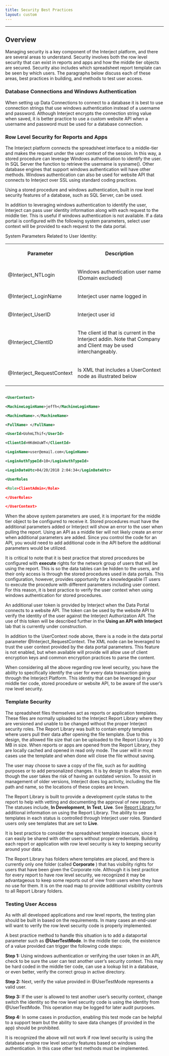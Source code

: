 ```yaml
---
title: Security Best Practices
layout: custom
---
```

* * *

##  **Overview**

Managing security is a key component of the Interject platform, and there are several areas to understand. Security involves both the row level security that can exist in reports and apps and how the middle tier objects are secured. Security also includes which spreadsheet report template can be seen by which users. The paragraphs below discuss each of these areas, best practices in building, and methods to test user access.

###  Database Connections and Windows Authentication 

When setting up Data Connections to connect to a database it is best to use connection strings that use windows authentication instead of a username and password. Although Interject encrypts the connection string value when saved, it is better practice to use a custom website API when a username and password must be used for a database connection. 

###  Row Level Security for Reports and Apps 

The Interject platform connects the spreadsheet interface to a middle-tier and makes the request under the user context of the session. In this way, a stored procedure can leverage Windows authentication to identify the user. In SQL Server the function to retrieve the username is sysname(). Other database engines that support windows authentication will have other methods. Windows authentication can also be used for website API that connects to Interject over SSL using standard coding practices. 

Using a stored procedure and windows authentication, built in row level security features of a database, such as SQL Server, can be used. 

In addition to leveraging windows authentication to identify the user, Interject can pass user identity information along with each request to the middle tier. This is useful if windows authentication is not available. If a data portal is configured with the following system parameters, select user context will be provided to each request to the data portal. 

System Parameters Related to User Identity:   
  
<table>  
<tr>  
<th>

Parameter 
</th>  
<th>

Description 
</th> </tr>  
<tr>  
<td>

@Interject_NTLogin  
</td>  
<td>

Windows authentication user name (Domain excluded)  
</td> </tr>  
<tr>  
<td>

@Interject_LoginName  
</td>  
<td>

Interject user name logged in  
</td> </tr>  
<tr>  
<td>

@Interject_UserID  
</td>  
<td>

Interject user id  
</td> </tr>  
<tr>  
<td>

@Interject_ClientID  
</td>  
<td>

The client id that is current in the Interject addin. Note that Company and Client may be used interchangeably.  
</td> </tr>  
<tr>  
<td>

@Interject_RequestContext  
</td>  
<td>

Is XML that includes a UserContext node as illustrated below  
</td> </tr> </table>

  


```XML

<UserContext>

<MachineLoginName>jeffh</MachineLoginName>

<MachineName>.</MachineName>

<FullName> </FullName>

<UserId>UohmLThif</UserId>

<ClientId>HKdmUuWT</ClientId>

<LoginName>user@email.com</LoginName>

<LoginAuthTypeId>10</LoginAuthTypeId>

<LoginDateUtc>04/20/2018 2:04:34</LoginDateUtc>

<UserRoles 

<Role>ClientAdmin</Role>

</UserRoles>

</UserContext>
```

When the above system parameters are used, it is important for the middle tier object to be configured to receive it. Stored procedures must have the additional parameters added or Interject will show an error to the user when pulling the report. Using an API as a middle tier will not likely create an error when additional parameters are added. Since you control the code for an API, you would need to add additional code in the API before the additional parameters would be utilized. 

It is critical to note that it is best practice that stored procedures be configured with **execute** rights for the network group of users that will be using the report. This is so the data tables can be hidden to the users, and their only access is through the stored procedures used in data portals. This configuration, however, provides opportunity for a knowledgeable IT users to execute the procedure with different parameters including user context. For this reason, it is best practice to verify the user context when using windows authentication for stored procedures. 

An additional user token is provided by Interject when the Data Portal connects to a website API. The token can be used by the website API to verify the identity of the user against the Interject Authorization API. The use of this token will be described further in the **Using an API with Interject** lab that is currently under construction. 

In addition to the UserContext node above, there is a node in the data portal parameter @Interject_RequestContext. The XML node  <UserContextEncrypted></UserContextEncrypted> can be leveraged to trust the user context provided by the data portal parameters. This feature is not enabled, but when available will provide will allow use of client encryption keys and common encryption practices to parse the content. 

When considering all the above regarding row level security, you have the ability to specifically identify the user for every data transaction going through the Interject Platform. This identity that can be leveraged in your middle tier code, stored procedure or website API, to be aware of the user’s row level security. 

###  Template Security 

The spreadsheet files themselves act as reports or application templates. These files are normally uploaded to the Interject Report Library where they are versioned and unable to be changed without the proper Interject security roles. The Report Library was built to contain empty templates where users pull their data after opening the file template. Due to this design, the allowed file size that can be uploaded to the Report Library is 30 MB in size. When reports or apps are opened from the Report Library, they are locally cached and opened in read only mode. The user will in most cases use the template and when done will close the file without saving. 

The user may choose to save a copy of the file, such as for auditing purposes or to add personalized changes. It is by design to allow this, even though the user takes the risk of having an outdated version. To assist in management of older versions, Interject does log activity, including the file path and name, so the locations of these copies are known. 

The Report Library is built to provide a development cycle status to the report to help with vetting and documenting the approval of new reports. The statuses include, **In Development**, **In Test**, **Live**. See [ Report Library ](/wPortal/INTERJECT-Ribbon-Menu-Items.html) for additional information on using the Report Library. The ability to see templates in each status is controlled through Interject user roles. Standard users only see templates that are set to **Live**. 

It is best practice to consider the spreadsheet template insecure, since it can easily be shared with other users without proper credentials. Building each report or application with row level security is key to keeping security around your data. 

The Report Library has folders where templates are placed, and there is currently only one folder (called **Corporate** ) that has visibility rights for users that have been given the Corporate role. Although it is best practice for every report to have row level security, we recognized it may be advantageous to keep some reports out of view from users when they have no use for them. It is on the road map to provide additional visibility controls to all Report Library folders. 

###  Testing User Access 

As with all developed applications and row level reports, the testing plan should be built in based on the requirements. In many cases an end-user will want to verify the row level security code is properly implemented. 

A best practice method to handle this situation is to add a dataportal parameter such as **@UserTestMode**. In the middle tier code, the existence of a value provided can trigger the following code steps: 

**Step 1:** Using windows authentication or verifying the user token in an API, check to be sure the user can test another user’s security context. This may be hard coded in the middle tier code, can use a lookup list in a database, or even better, verify the correct group in active directory. 

**Step 2:** Next, verify the value provided in @UserTestMode represents a valid user. 

**Step 3:** If the user is allowed to test another user’s security context, change switch the identity so the row level security code is using the identity from @UserTestMode. This operation may be logged for later audit purposes. 

**Step 4:** In some cases in production, enabling this test mode can be helpful to a support team but the ability to save data changes (if provided in the app) should be prohibited. 

It is recognized the above will not work if row level security is using the database engine row level security features based on windows authentication. In this case other test methods must be implemented. 

  


  


  


  


  


  


  


  


  

